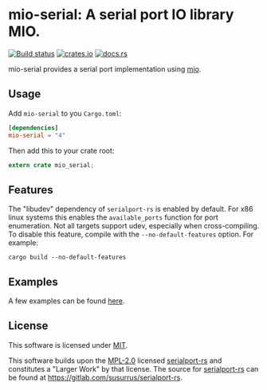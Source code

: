 # mio-serial: A serial port IO library MIO.

[![Build status](https://ci.appveyor.com/api/projects/status/1j0fy1f5k7h14x95/branch/master?svg=true)](https://ci.appveyor.com/project/berkowski/mio-serial/branch/master)
[![crates.io](http://meritbadge.herokuapp.com/mio-serial)](https://crates.io/crates/mio-serial)
[![docs.rs](https://docs.rs/mio-serial/badge.svg)](https://docs.rs/mio-serial)

mio-serial provides a serial port implementation using [mio](https://github.com/carllerche/mio).

## Usage

Add `mio-serial` to you `Cargo.toml`:

```toml
[dependencies]
mio-serial = "4"
```

Then add this to your crate root:

```rust
extern crate mio_serial;
```

## Features

The "libudev" dependency of `serialport-rs` is enabled by default.  For x86 linux systems this enables the `available_ports` function for port enumeration.
Not all targets support udev, especially when cross-compiling.  To disable this feature, compile with the `--no-default-features` option.  For example:

```
cargo build --no-default-features
```

## Examples
A few examples can be found [here](https://github.com/berkowski/mio-serial/tree/master/examples).

## License
This software is licensed under [MIT](https://opensource.org/licenses/MIT).

This software builds upon the [MPL-2.0](https://opensource.org/licenses/MPL-2.0) licensed [serialport-rs](https://gitlab.com/susurrus/serialport-rs) and 
constitutes a "Larger Work" by that license.  The source for [serialport-rs](https://gitlab.com/susurrus/serialport-rs) can be found at https://gitlab.com/susurrus/serialport-rs.
